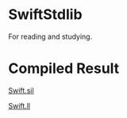 # SwiftStdlib

For reading and studying.

# Compiled Result

[Swift.sil](https://drive.google.com/open?id=1aNXvIZTAvXB7gjaIcdm-TEt9XtGarA3O)

[Swift.ll](https://drive.google.com/open?id=10sw8c0Kq5LZw4RgN-wO8NLr0IuFfHLlK)
